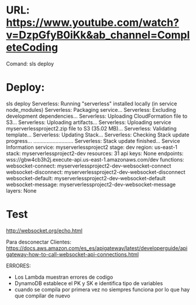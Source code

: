 # URL: https://www.youtube.com/watch?v=DzpGfyB0iKk&ab_channel=CompleteCoding

Comand: sls deploy

# Deploy: 

sls deploy
Serverless: Running "serverless" installed locally (in service node_modules)
Serverless: Packaging service...
Serverless: Excluding development dependencies...
Serverless: Uploading CloudFormation file to S3...
Serverless: Uploading artifacts...
Serverless: Uploading service myserverlessproject2.zip file to S3 (35.02 MB)...
Serverless: Validating template...
Serverless: Updating Stack...
Serverless: Checking Stack update progress...
...........................
Serverless: Stack update finished...
Service Information
service: myserverlessproject2
stage: dev
region: us-east-1
stack: myserverlessproject2-dev
resources: 31
api keys:
  None
endpoints:
  wss://gbw4cb3h2j.execute-api.us-east-1.amazonaws.com/dev
functions:
  websocket-connect: myserverlessproject2-dev-websocket-connect
  websocket-disconnect: myserverlessproject2-dev-websocket-disconnect
  websocket-default: myserverlessproject2-dev-websocket-default
  websocket-message: myserverlessproject2-dev-websocket-message
layers:
  None

# Test

http://websocket.org/echo.html

Para desconectar Clientes: 
https://docs.aws.amazon.com/es_es/apigateway/latest/developerguide/apigateway-how-to-call-websocket-api-connections.html


ERRORES:

- Los Lambda muestran errores de codigo
- DynamoDB establece el PK y SK e identifica tipo de variables
- cuando se compila por primera vez no siempres funciona por lo que hay que compilar de nuevo
